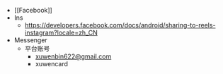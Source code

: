- [[Facebook]]
- Ins
	- https://developers.facebook.com/docs/android/sharing-to-reels-instagram?locale=zh_CN
- Messenger
	- 平台账号
		- xuwenbin622@gmail.com
		- xuwencard